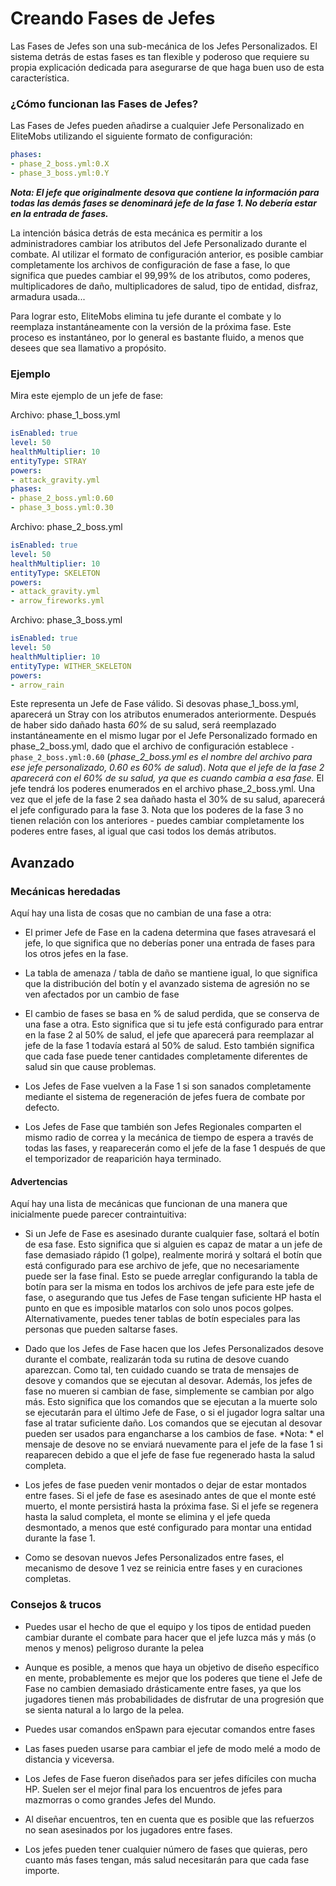 # Creando Fases de Jefes

Las Fases de Jefes son una sub-mecánica de los Jefes Personalizados. El sistema detrás de estas fases es tan flexible y poderoso que requiere su propia explicación dedicada para asegurarse de que haga buen uso de esta característica.

### ¿Cómo funcionan las Fases de Jefes?

Las Fases de Jefes pueden añadirse a cualquier Jefe Personalizado en EliteMobs utilizando el siguiente formato de configuración:

```yaml
phases:
- phase_2_boss.yml:0.X
- phase_3_boss.yml:0.Y
```

_**Nota: El jefe que originalmente desova que contiene la información para todas las demás fases se denominará jefe de la fase 1. No debería estar en la entrada de fases.**_

La intención básica detrás de esta mecánica es permitir a los administradores cambiar los atributos del Jefe Personalizado durante el combate. Al utilizar el formato de configuración anterior, es posible cambiar completamente los archivos de configuración de fase a fase, lo que significa que puedes cambiar el 99,99% de los atributos, como poderes, multiplicadores de daño, multiplicadores de salud, tipo de entidad, disfraz, armadura usada...

Para lograr esto, EliteMobs elimina tu jefe durante el combate y lo reemplaza instantáneamente con la versión de la próxima fase. Este proceso es instantáneo, por lo general es bastante fluido, a menos que desees que sea llamativo a propósito.

### Ejemplo

Mira este ejemplo de un jefe de fase:

Archivo: phase_1_boss.yml

```yaml
isEnabled: true
level: 50
healthMultiplier: 10
entityType: STRAY
powers:
- attack_gravity.yml
phases:
- phase_2_boss.yml:0.60
- phase_3_boss.yml:0.30
```

Archivo: phase_2_boss.yml

```yaml
isEnabled: true
level: 50
healthMultiplier: 10
entityType: SKELETON
powers:
- attack_gravity.yml
- arrow_fireworks.yml
```

Archivo: phase_3_boss.yml

```yaml
isEnabled: true
level: 50
healthMultiplier: 10
entityType: WITHER_SKELETON
powers:
- arrow_rain
```

Este representa un Jefe de Fase válido. Si desovas phase_1_boss.yml, aparecerá un Stray con los atributos enumerados anteriormente. Después de haber sido dañado hasta _60%_ de su salud, será reemplazado instantáneamente en el mismo lugar por el Jefe Personalizado formado en phase_2_boss.yml, dado que el archivo de configuración establece `- phase_2_boss.yml:0.60` (_phase_2_boss.yml es el nombre del archivo para ese jefe personalizado, 0.60 es 60% de salud_). _Nota que el jefe de la fase 2 aparecerá con el 60% de su salud, ya que es cuando cambia a esa fase._ El jefe tendrá los poderes enumerados en el archivo phase_2_boss.yml. Una vez que el jefe de la fase 2 sea dañado hasta el 30% de su salud, aparecerá el jefe configurado para la fase 3. Nota que los poderes de la fase 3 no tienen relación con los anteriores - puedes cambiar completamente los poderes entre fases, al igual que casi todos los demás atributos.

## Avanzado

### Mecánicas heredadas

Aquí hay una lista de cosas que no cambian de una fase a otra:

- El primer Jefe de Fase en la cadena determina que fases atravesará el jefe, lo que significa que no deberías poner una entrada de fases para los otros jefes en la fase.

- La tabla de amenaza / tabla de daño se mantiene igual, lo que significa que la distribución del botín y el avanzado sistema de agresión no se ven afectados por un cambio de fase

- El cambio de fases se basa en % de salud perdida, que se conserva de una fase a otra. Esto significa que si tu jefe está configurado para entrar en la fase 2 al 50% de salud, el jefe que aparecerá para reemplazar al jefe de la fase 1 todavía estará al 50% de salud. Esto también significa que cada fase puede tener cantidades completamente diferentes de salud sin que cause problemas.

- Los Jefes de Fase vuelven a la Fase 1 si son sanados completamente mediante el sistema de regeneración de jefes fuera de combate por defecto.

- Los Jefes de Fase que también son Jefes Regionales comparten el mismo radio de correa y la mecánica de tiempo de espera a través de todas las fases, y reaparecerán como el jefe de la fase 1 después de que el temporizador de reaparición haya terminado.

#### Advertencias

Aquí hay una lista de mecánicas que funcionan de una manera que inicialmente puede parecer contraintuitiva:

- Si un Jefe de Fase es asesinado durante cualquier fase, soltará el botín de esa fase. Esto significa que si alguien es capaz de matar a un jefe de fase demasiado rápido (1 golpe), realmente morirá y soltará el botín que está configurado para ese archivo de jefe, que no necesariamente puede ser la fase final. Esto se puede arreglar configurando la tabla de botín para ser la misma en todos los archivos de jefe para este jefe de fase, o asegurando que tus Jefes de Fase tengan suficiente HP hasta el punto en que es imposible matarlos con solo unos pocos golpes. Alternativamente, puedes tener tablas de botín especiales para las personas que pueden saltarse fases.

- Dado que los Jefes de Fase hacen que los Jefes Personalizados desove durante el combate, realizarán toda su rutina de desove cuando aparezcan. Como tal, ten cuidado cuando se trata de mensajes de desove y comandos que se ejecutan al desovar. Además, los jefes de fase no mueren si cambian de fase, simplemente se cambian por algo más. Esto significa que los comandos que se ejecutan a la muerte solo se ejecutarán para el último Jefe de Fase, o si el jugador logra saltar una fase al tratar suficiente daño. Los comandos que se ejecutan al desovar pueden ser usados para engancharse a los cambios de fase. \*Nota: \* el mensaje de desove no se enviará nuevamente para el jefe de la fase 1 si reaparecen debido a que el jefe de fase fue regenerado hasta la salud completa.

- Los jefes de fase pueden venir montados o dejar de estar montados entre fases. Si el jefe de fase es asesinado antes de que el monte esté muerto, el monte persistirá hasta la próxima fase. Si el jefe se regenera hasta la salud completa, el monte se elimina y el jefe queda desmontado, a menos que esté configurado para montar una entidad durante la fase 1.

- Como se desovan nuevos Jefes Personalizados entre fases, el mecanismo de desove 1 vez se reinicia entre fases y en curaciones completas.

### Consejos & trucos

- Puedes usar el hecho de que el equipo y los tipos de entidad pueden cambiar durante el combate para hacer que el jefe luzca más y más (o menos y menos) peligroso durante la pelea

- Aunque es posible, a menos que haya un objetivo de diseño específico en mente, probablemente es mejor que los poderes que tiene el Jefe de Fase no cambien demasiado drásticamente entre fases, ya que los jugadores tienen más probabilidades de disfrutar de una progresión que se sienta natural a lo largo de la pelea.

- Puedes usar comandos enSpawn para ejecutar comandos entre fases

- Las fases pueden usarse para cambiar el jefe de modo melé a modo de distancia y viceversa.

- Los Jefes de Fase fueron diseñados para ser jefes difíciles con mucha HP. Suelen ser el mejor final para los encuentros de jefes para mazmorras o como grandes Jefes del Mundo.

- Al diseñar encuentros, ten en cuenta que es posible que las refuerzos no sean asesinados por los jugadores entre fases.

- Los jefes pueden tener cualquier número de fases que quieras, pero cuanto más fases tengan, más salud necesitarán para que cada fase importe.

